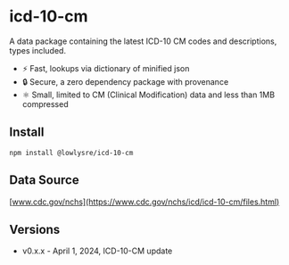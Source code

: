 # icd-10-cm

A data package containing the latest ICD-10 CM codes and descriptions, types included.

* ⚡ Fast, lookups via dictionary of minified json
* 🔒 Secure, a zero dependency package with provenance
* ⚛️ Small, limited to CM (Clinical Modification) data and less than 1MB compressed


## Install

```shell
npm install @lowlysre/icd-10-cm
```

## Data Source

[www.cdc.gov/nchs](https://www.cdc.gov/nchs/icd/icd-10-cm/files.html)

## Versions

* v0.x.x - April 1, 2024, ICD-10-CM update
